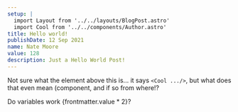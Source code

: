 ```yaml
---
setup: |
  import Layout from '../../layouts/BlogPost.astro'
  import Cool from '../../components/Author.astro'
title: Hello world!
publishDate: 12 Sep 2021
name: Nate Moore
value: 128
description: Just a Hello World Post!
---
```


<Cool name={frontmatter.name} href="https://twitter.com/n_moore" client:load />

Not sure what the element above this is... it says `<Cool .../>`, but what does that even mean (component, and if so from where!?

Do variables work {frontmatter.value * 2}?
